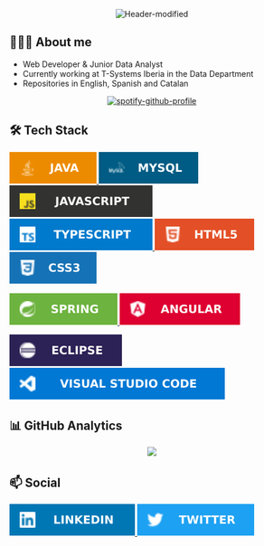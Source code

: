 <div align="center">
  
![Header-modified](https://user-images.githubusercontent.com/68342939/172257931-a458deb2-30ee-4a0d-876f-3f6358438947.png)

</div>
  
## 👨🏻‍💻 About me
* Web Developer & Junior Data Analyst
* Currently working at T-Systems Iberia in the Data Department
* Repositories in English, Spanish and Catalan
<div align="center">
  
[![spotify-github-profile](https://spotify-github-profile.vercel.app/api/view?uid=gny3ikwys7iuldm91sgzqr53b&cover_image=true&theme=natemoo-re&show_offline=false&background_color=121212&bar_color=53b14f&bar_color_cover=false)](https://github.com/kittinan/spotify-github-profile)
  
</div>

## 🛠️ Tech Stack

<p align="left">
  <a href="https://www.java.com/es/">
    <img src="/icons/languages/java.svg">
  </a>
  <a href="https://www.mysql.com/">
    <img src="/icons/languages/mysql.svg">
  </a>
  <a href="https://developer.mozilla.org/es/docs/Web/JavaScript">
    <img src="/icons/languages/javascript.svg">
  </a>
  <a href="https://www.typescriptlang.org/">
    <img src="/icons/languages/typescript.svg">
  </a>
  <a href="https://developer.mozilla.org/es/docs/Web/HTML">
    <img src="/icons/languages/html.svg">
  </a>
  <a href="https://developer.mozilla.org/es/docs/Web/CSS">
    <img src="/icons/languages/css3.svg">
  </a>
</p>

<p align="left">
  <a href="https://spring.io/">
    <img src="/icons/frameworks/spring.svg">
  </a>
  <a href="https://angular.io/">
    <img src="/icons/frameworks/angular.svg">
  </a>
</p>

<p align="left">
  <a href="https://www.eclipse.org/ide/">
    <img src="/icons/tools/eclipse.svg">
  </a>
  <a href="https://code.visualstudio.com/">
    <img src="/icons/tools/vscode.svg">
  </a>
</p>

## 📊 GitHub Analytics

 <div align="center">
  <img height="180em" src="https://github-readme-stats-sigma-five.vercel.app/api/top-langs/?username=borjaMontseny&layout=compact&langs_count=16&theme=noctis_minimus"/>

  <!---   <img height="180em" src="https://github-readme-stats.vercel.app/api?username=borjaMontseny&show_icons=true&theme=noctis_minimus&include_all_commits=true&count_private=true"/> -->
</div>

## 📫 Social

<p align="left">
  <a href="https://www.linkedin.com/in/borja-montseny/">
    <img src="/icons/socials/linkedin.svg">
  </a>
  <a href="https://x.com/borjaMontseny">
    <img src="/icons/socials/twitter.svg">
  </a>
</p>
